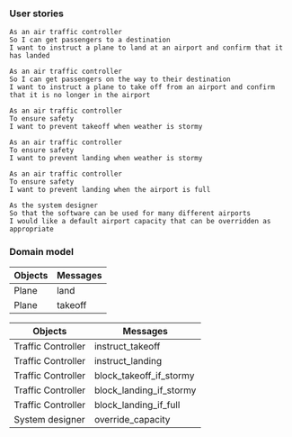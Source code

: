 ### User stories

```
As an air traffic controller
So I can get passengers to a destination
I want to instruct a plane to land at an airport and confirm that it has landed

As an air traffic controller
So I can get passengers on the way to their destination
I want to instruct a plane to take off from an airport and confirm that it is no longer in the airport

As an air traffic controller
To ensure safety
I want to prevent takeoff when weather is stormy

As an air traffic controller
To ensure safety
I want to prevent landing when weather is stormy

As an air traffic controller
To ensure safety
I want to prevent landing when the airport is full

As the system designer
So that the software can be used for many different airports
I would like a default airport capacity that can be overridden as appropriate
```

### Domain model

Objects  | Messages
------------- | -------------
Plane  | land
Plane  | takeoff


Objects  | Messages
------------- | -------------
Traffic Controller  | instruct_takeoff
Traffic Controller  | instruct_landing
Traffic Controller | block_takeoff_if_stormy
Traffic Controller | block_landing_if_stormy
Traffic Controller | block_landing_if_full
System designer | override_capacity
